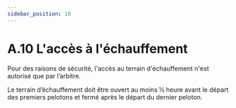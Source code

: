 ```yaml
---
sidebar_position: 10
---
```


# A.10 L'accès à l'échauffement

Pour des raisons de sécurité, l'accès au terrain d'échauffement n'est autorisé que par l’arbitre.

Le terrain d’échauffement doit être ouvert au moins 1⁄2 heure avant le départ des premiers pelotons et fermé après le départ du dernier peloton.
